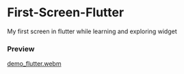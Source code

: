 # First-Screen-Flutter
My first screen in flutter while learning and exploring widget

<h3>Preview</h3>

[demo_flutter.webm](https://github.com/user-attachments/assets/fae57ff2-af99-4cea-bdd9-afd3bb39c8d9)
